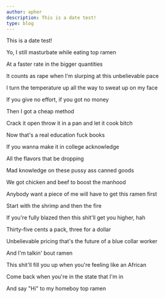 ```yaml
---
author: apher
description: This is a date test!
type: blog
---
```

This is a date test!

Yo, I still masturbate while eating top ramen

At a faster rate in the bigger quantities

It counts as rape when I'm slurping at this unbelievable pace

I turn the temperature up all the way to sweat up on my face

If you give no effort, if you got no money

Then I got a cheap method

Crack it open throw it in a pan and let it cook bitch

Now that's a real education fuck books

If you wanna make it in college acknowledge

All the flavors that be dropping

Mad knowledge on these pussy ass canned goods

We got chicken and beef to boost the manhood

Anybody want a piece of me will have to get this ramen first

Start with the shrimp and then the fire

If you're fully blazed then this shit'll get you higher, hah

Thirty-five cents a pack, three for a dollar

Unbelievable pricing that's the future of a blue collar worker

And I'm talkin' bout ramen

This shit'll fill you up when you're feeling like an African

Come back when you're in the state that I'm in

And say "Hi" to my homeboy top ramen
